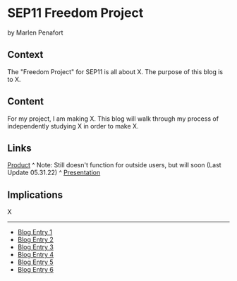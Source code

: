 # SEP11 Freedom Project
by Marlen Penafort

## Context
The "Freedom Project" for SEP11 is all about X. The purpose of this blog is to X.

## Content
For my project, I am making X. This blog will walk through my process of independently studying X in order to make X.

## Links
[Product](https://script.google.com/a/macros/hstat.org/s/AKfycbyWJ5aCiEb0THc00-Q2MWuaMbN5RKYA98rRUrcaBMIPBSg7wPUQRcbC3_hSNm2ripCutw/exec)
^ Note: Still doesn't function for outside users, but will soon (Last Update 05.31.22) ^
[Presentation](https://docs.google.com/presentation/d/1T_dgVq_rFW6QA1h2_MVlgsfxLJv0uY4Mfa60D8lHIU8/edit?usp=sharing)

## Implications
X

---

* [Blog Entry 1](entries/entry01.md)
* [Blog Entry 2](entries/entry02.md)
* [Blog Entry 3](entries/entry03.md)
* [Blog Entry 4](entries/entry04.md)
* [Blog Entry 5](entries/entry05.md)
* [Blog Entry 6](entries/entry06.md)
